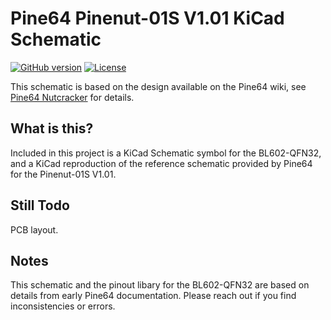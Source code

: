 # Pine64 Pinenut-01S V1.01 KiCad Schematic

[![GitHub version](https://img.shields.io/github/release-pre/jeffalyanak/Pinenut-01S-KiCad.svg)](https://github.com/jeffalyanak/Pinenut-01S-KiCad/releases/latest)
[![License](https://img.shields.io/github/license/jeffalyanak/Pinenut-01S-KiCad.svg)](https://github.com/jeffalyanak/Pinenut-01S-KiCad/blob/development/LICENSE.txt)


This schematic is based on the design available on the Pine64 wiki, see [Pine64 Nutcracker](https://wiki.pine64.org/wiki/Nutcracker#Datasheets_for_components_and_peripherals) for details.

## What is this?

Included in this project is a KiCad Schematic symbol for the BL602-QFN32, and a KiCad reproduction of the reference schematic provided by Pine64 for the Pinenut-01S V1.01.

## Still Todo

PCB layout.

## Notes

This schematic and the pinout libary for the BL602-QFN32 are based on details from early Pine64 documentation. Please reach out if you find inconsistencies or errors.